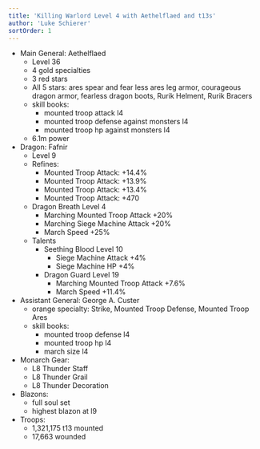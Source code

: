 ```yaml
---
title: 'Killing Warlord Level 4 with Aethelflaed and t13s'
author: 'Luke Schierer'
sortOrder: 1
---
```


* Main General: Aethelflaed
  * Level 36
  * 4 gold specialties
  * 3 red stars
  * All 5 stars: ares spear and fear less ares leg armor, courageous dragon armor, fearless dragon boots, Rurik Helment, Rurik Bracers
  * skill books:
    * mounted troop attack l4
    * mounted troop defense against monsters l4
    * mounted troop hp against monsters l4
  * 6.1m power
* Dragon: Fafnir
  * Level 9
  * Refines:
    * Mounted Troop Attack: +14.4%
    * Mounted Troop Attack: +13.9%
    * Mounted Troop Attack: +13.4%
    * Mounted Troop Attack: +470
  * Dragon Breath Level 4
    * Marching Mounted Troop Attack +20%
    * Marching Siege Machine Attack +20%
    * March Speed +25%
  * Talents
    * Seething Blood Level 10
      * Siege Machine Attack +4%
      * Siege Machine HP +4%
    * Dragon Guard Level 19
      * Marching Mounted Troop Attack +7.6%
      * March Speed +11.4%
* Assistant General: George A. Custer
  * orange specialty: Strike, Mounted Troop Defense, Mounted Troop Ares
  * skill books:
    * mounted troop defense l4
    * mounted troop hp l4
    * march size l4
* Monarch Gear:
  * L8 Thunder Staff
  * L8 Thunder Grail
  * L8 Thunder Decoration
* Blazons:
  * full soul set
  * highest blazon at l9
* Troops:
  * 1,321,175 t13 mounted
  * 17,663 wounded

